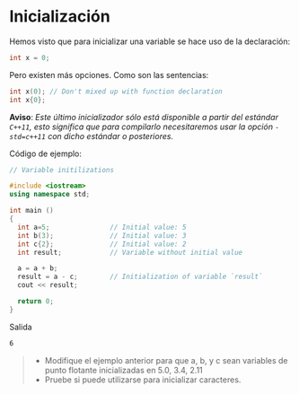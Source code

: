 # Inicialización

Hemos visto que para inicializar una variable se hace uso de la declaración:

```cpp
int x = 0;
```

Pero existen más opciones. Como son las sentencias:

```cpp
int x(0); // Don't mixed up with function declaration
int x{0};
```

**Aviso**: _Este último inicializador sólo está disponible a partir del estándar _`C++11`_, esto significa que para compilarlo necesitaremos usar la opción _`-std=c++11`_ con dicho estándar o posteriores._

Código de ejemplo:

```cpp
// Variable initilizations

#include <iostream>
using namespace std;

int main ()
{
  int a=5;               // Initial value: 5
  int b(3);              // Initial value: 3
  int c{2};              // Initial value: 2
  int result;            // Variable without initial value

  a = a + b;
  result = a - c;        // Initialization of variable `result`
  cout << result;

  return 0;
}
```

Salida

```bash
6
```

> * Modifique el ejemplo anterior para que a, b, y c sean variables de punto flotante inicializadas en 5.0, 3.4, 2.11
> * Pruebe si puede utilizarse para inicializar caracteres.



